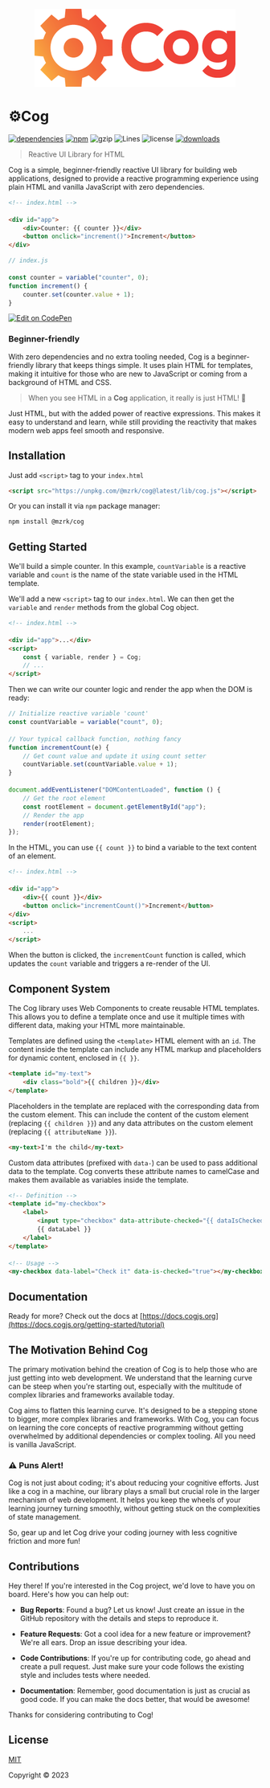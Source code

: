 <p align="center">
  <img src="https://raw.githubusercontent.com/mrzarkovic/cog/main/logo.png" alt="Cog Logo"/>
</p>

# ⚙️Cog

[![dependencies](https://img.shields.io/badge/dependencies-0-blue)](https://www.npmjs.com/package/@mzrk/cog?activeTab=dependencies)
[![npm](https://img.shields.io/npm/v/@mzrk/cog)](https://www.npmjs.com/package/@mzrk/cog)
![gzip](https://img.badgesize.io/mrzarkovic/Cog/main/lib/cog.js.svg?compression=gzip&label=gzip&max=6000&softmax=4000)
![Lines](https://img.shields.io/badge/coverage-100%25-brightgreen.svg?style=flat)
![license](https://img.shields.io/npm/l/@mzrk/cog)
[![downloads](https://img.shields.io/npm/dt/@mzrk/cog)](https://www.npmjs.com/package/@mzrk/cog?activeTab=versions)

> Reactive UI Library for HTML

Cog is a simple, beginner-friendly reactive UI library for building web applications, designed to provide a reactive programming experience using plain HTML and vanilla JavaScript with zero dependencies.

```html
<!-- index.html -->

<div id="app">
    <div>Counter: {{ counter }}</div>
    <button onclick="increment()">Increment</button>
</div>
```

```js
// index.js

const counter = variable("counter", 0);
function increment() {
    counter.set(counter.value + 1);
}
```

<a href="https://codepen.io/pen?template=rNPrarQ" target="_blank">
    <img src="https://img.shields.io/badge/Try%20Cog%20-Edit%20on%20CodePen-blue?logo=codepen" alt="Edit on CodePen">
</a>

### Beginner-friendly

With zero dependencies and no extra tooling needed, Cog is a beginner-friendly library that keeps things simple. It uses plain HTML for templates, making it intuitive for those who are new to JavaScript or coming from a background of HTML and CSS.

> When you see HTML in a **Cog** application, it really is just HTML! 🤯

Just HTML, but with the added power of reactive expressions. This makes it easy to understand and learn, while still providing the reactivity that makes modern web apps feel smooth and responsive.

## Installation

Just add `<script>` tag to your `index.html`

```html
<script src="https://unpkg.com/@mzrk/cog@latest/lib/cog.js"></script>
```

Or you can install it via `npm` package manager:

```bash
npm install @mzrk/cog
```

## Getting Started

We'll build a simple counter. In this example, `countVariable` is a reactive variable and `count` is the name of the state variable used in the HTML template.

We'll add a new `<script>` tag to our `index.html`. We can then get the `variable` and `render` methods from the global Cog object.

```html
<!-- index.html -->

<div id="app">...</div>
<script>
    const { variable, render } = Cog;
    // ...
</script>
```

Then we can write our counter logic and render the app when the DOM is ready:

```js
// Initialize reactive variable 'count'
const countVariable = variable("count", 0);

// Your typical callback function, nothing fancy
function incrementCount(e) {
    // Get count value and update it using count setter
    countVariable.set(countVariable.value + 1);
}

document.addEventListener("DOMContentLoaded", function () {
    // Get the root element
    const rootElement = document.getElementById("app");
    // Render the app
    render(rootElement);
});
```

In the HTML, you can use `{{ count }}` to bind a variable to the text content of an element.

```html
<!-- index.html -->

<div id="app">
    <div>{{ count }}</div>
    <button onclick="incrementCount()">Increment</button>
</div>
<script>
    ...
</script>
```

When the button is clicked, the `incrementCount` function is called, which updates the `count` variable and triggers a re-render of the UI.

## Component System

The Cog library uses Web Components to create reusable HTML templates. This allows you to define a template once and use it multiple times with different data, making your HTML more maintainable.

Templates are defined using the `<template>` HTML element with an `id`. The content inside the template can include any HTML markup and placeholders for dynamic content, enclosed in `{{ }}`.

```html
<template id="my-text">
    <div class="bold">{{ children }}</div>
</template>
```

Placeholders in the template are replaced with the corresponding data from the custom element. This can include the content of the custom element (replacing `{{ children }}`) and any data attributes on the custom element (replacing `{{ attributeName }}`).

```html
<my-text>I'm the child</my-text>
```

Custom data attributes (prefixed with `data-`) can be used to pass additional data to the template. Cog converts these attribute names to camelCase and makes them available as variables inside the template.

```html
<!-- Definition -->
<template id="my-checkbox">
    <label>
        <input type="checkbox" data-attribute-checked="{{ dataIsChecked }}" />
        {{ dataLabel }}
    </label>
</template>

<!-- Usage -->
<my-checkbox data-label="Check it" data-is-checked="true"></my-checkbox>
```

## Documentation

Ready for more? Check out the docs at [https://docs.cogjs.org](https://docs.cogjs.org/getting-started/tutorial)

## The Motivation Behind Cog

The primary motivation behind the creation of Cog is to help those who are just getting into web development. We understand that the learning curve can be steep when you're starting out, especially with the multitude of complex libraries and frameworks available today.

Cog aims to flatten this learning curve. It's designed to be a stepping stone to bigger, more complex libraries and frameworks. With Cog, you can focus on learning the core concepts of reactive programming without getting overwhelmed by additional dependencies or complex tooling. All you need is vanilla JavaScript.

### ⚠️ Puns Alert!

Cog is not just about coding; it's about reducing your cognitive efforts. Just like a cog in a machine, our library plays a small but crucial role in the larger mechanism of web development. It helps you keep the wheels of your learning journey turning smoothly, without getting stuck on the complexities of state management.

So, gear up and let Cog drive your coding journey with less cognitive friction and more fun!

## Contributions

Hey there! If you're interested in the Cog project, we'd love to have you on board. Here's how you can help out:

-   **Bug Reports**: Found a bug? Let us know! Just create an issue in the GitHub repository with the details and steps to reproduce it.

-   **Feature Requests**: Got a cool idea for a new feature or improvement? We're all ears. Drop an issue describing your idea.

-   **Code Contributions**: If you're up for contributing code, go ahead and create a pull request. Just make sure your code follows the existing style and includes tests where needed.

-   **Documentation**: Remember, good documentation is just as crucial as good code. If you can make the docs better, that would be awesome!

Thanks for considering contributing to Cog!

## License

[MIT](https://opensource.org/licenses/MIT)

Copyright © 2023
